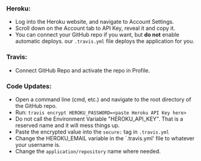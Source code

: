 ### Heroku: 

* Log into the Heroku website, and navigate to Account Settings.
* Scroll down on the Account tab to API Key, reveal it and copy it.
* You can connect your GitHub repo if you want, but **do not** enable automatic deploys. our `.travis.yml` file deploys the application for you. 

### Travis: 

* Connect GitHub Repo and activate the repo in Profile.

### Code Updates:

* Open a command line (cmd, etc.) and navigate to the root directory of the GitHub repo.
* Run: `travis encrypt HEROKU_PASSWORD=<paste Heroku API Key here>`
* Do not call the Environment Variable "HEROKU_API_KEY". That is a reserved name and it will mess things up.
* Paste the encrypted value into the `secure:` tag in `.travis.yml`
* Change the HEROKU_EMAIL variable in the `.travis.yml' file to whatever your username is.
* Change the `application/repository` name where needed. 
